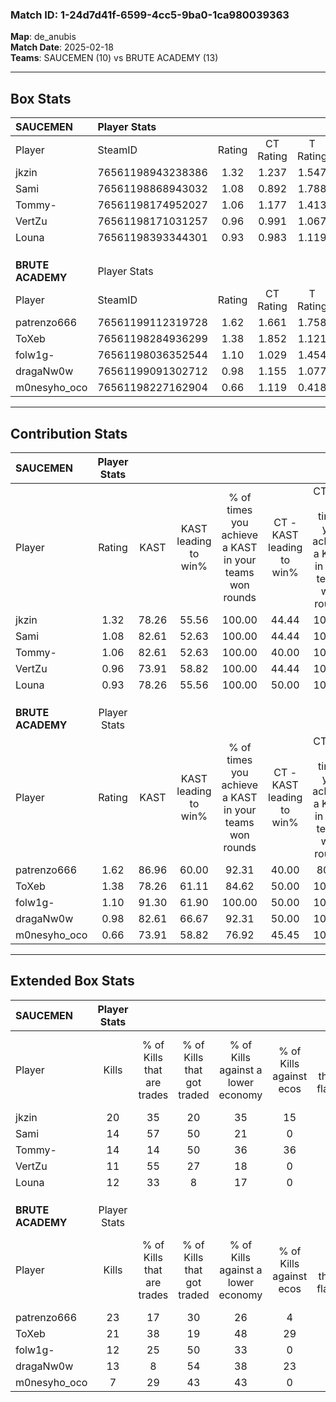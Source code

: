 ### Match ID: 1-24d7d41f-6599-4cc5-9ba0-1ca980039363  
**Map**: de_anubis  
**Match Date**: 2025-02-18  
**Teams**: SAUCEMEN (10) vs BRUTE ACADEMY (13)  

---  

## Box Stats  

| **SAUCEMEN**      | Player Stats      |        |           |          |       |       |       |         |        |      |     |
| :- | :- | :-: | :-: | :-: | :-: | :-: | :-: | :-: | :-: | :-: | :-: |
| Player            | SteamID           | Rating | CT Rating | T Rating | KAST  |  ADR  | Kills | Assists | Deaths | K/D  | HS% |
| jkzin             | 76561198943238386 |  1.32  |   1.237   |  1.547   | 78.26 | 83.3  |  20   |    3    |   15   | 1.33 | 55  |
| Sami              | 76561198868943032 |  1.08  |   0.892   |  1.788   | 82.61 | 68.9  |  14   |    4    |   15   | 0.93 | 71  |
| Tommy-            | 76561198174952027 |  1.06  |   1.177   |  1.413   | 82.61 | 85.7  |  14   |    9    |   19   | 0.74 | 14  |
| VertZu            | 76561198171031257 |  0.96  |   0.991   |  1.067   | 73.91 | 68.5  |  11   |   11    |   14   | 0.79 | 36  |
| Louna             | 76561198393344301 |  0.93  |   0.983   |  1.119   | 78.26 | 50.5  |  12   |    8    |   15   | 0.80 | 16  |
|                   |                   |        |           |          |       |       |       |         |        |      |     |
|                   |                   |        |           |          |       |       |       |         |        |      |     |
|                   |                   |        |           |          |       |       |       |         |        |      |     |
| **BRUTE ACADEMY** | Player Stats      |        |           |          |       |       |       |         |        |      |     |
| Player            | SteamID           | Rating | CT Rating | T Rating | KAST  |  ADR  | Kills | Assists | Deaths | K/D  | HS% |
| patrenzo666       | 76561199112319728 |  1.62  |   1.661   |  1.758   | 86.96 | 104.5 |  23   |   11    |   14   | 1.64 | 73  |
| ToXeb             | 76561198284936299 |  1.38  |   1.852   |  1.121   | 78.26 | 89.0  |  21   |    4    |   15   | 1.40 | 61  |
| folw1g-           | 76561198036352544 |  1.10  |   1.029   |  1.454   | 91.30 | 55.0  |  12   |    6    |   12   | 1.00 | 33  |
| dragaNw0w         | 76561199091302712 |  0.98  |   1.155   |  1.077   | 82.61 | 58.8  |  13   |    3    |   16   | 0.81 | 46  |
| m0nesyho_oco      | 76561198227162904 |  0.66  |   1.119   |  0.418   | 73.91 | 44.4  |   7   |    5    |   16   | 0.44 | 42  |
---  

## Contribution Stats  

| **SAUCEMEN**      | Player Stats |       |                      |                                                        |                           |                                                             |                          |                                                            |
| :- | :-: | :-: | :-: | :-: | :-: | :-: | :-: | :-: |
| Player            |    Rating    | KAST  | KAST leading to win% | % of times you achieve a KAST in your teams won rounds | CT - KAST leading to win% | CT - % of times you achieve a KAST in your teams won rounds | T - KAST leading to win% | T - % of times you achieve a KAST in your teams won rounds |
| jkzin             |     1.32     | 78.26 |        55.56         |                         100.00                         |           44.44           |                           100.00                            |          66.67           |                           100.00                           |
| Sami              |     1.08     | 82.61 |        52.63         |                         100.00                         |           44.44           |                           100.00                            |          60.00           |                           100.00                           |
| Tommy-            |     1.06     | 82.61 |        52.63         |                         100.00                         |           40.00           |                           100.00                            |          66.67           |                           100.00                           |
| VertZu            |     0.96     | 73.91 |        58.82         |                         100.00                         |           44.44           |                           100.00                            |          75.00           |                           100.00                           |
| Louna             |     0.93     | 78.26 |        55.56         |                         100.00                         |           50.00           |                           100.00                            |          60.00           |                           100.00                           |
|                   |              |       |                      |                                                        |                           |                                                             |                          |                                                            |
|                   |              |       |                      |                                                        |                           |                                                             |                          |                                                            |
|                   |              |       |                      |                                                        |                           |                                                             |                          |                                                            |
| **BRUTE ACADEMY** | Player Stats |       |                      |                                                        |                           |                                                             |                          |                                                            |
| Player            |    Rating    | KAST  | KAST leading to win% | % of times you achieve a KAST in your teams won rounds | CT - KAST leading to win% | CT - % of times you achieve a KAST in your teams won rounds | T - KAST leading to win% | T - % of times you achieve a KAST in your teams won rounds |
| patrenzo666       |     1.62     | 86.96 |        60.00         |                         92.31                          |           40.00           |                            80.00                            |          80.00           |                           100.00                           |
| ToXeb             |     1.38     | 78.26 |        61.11         |                         84.62                          |           50.00           |                           100.00                            |          75.00           |                           75.00                            |
| folw1g-           |     1.10     | 91.30 |        61.90         |                         100.00                         |           50.00           |                           100.00                            |          72.73           |                           100.00                           |
| dragaNw0w         |     0.98     | 82.61 |        66.67         |                         92.31                          |           50.00           |                           100.00                            |          87.50           |                           87.50                            |
| m0nesyho_oco      |     0.66     | 73.91 |        58.82         |                         76.92                          |           45.45           |                           100.00                            |          83.33           |                           62.50                            |
---  

## Extended Box Stats  

| **SAUCEMEN**      | Player Stats |                            |                            |                                    |                         |                              |                                 |        |                             |                                     |                          |                               |                            |
| :- | :-: | :-: | :-: | :-: | :-: | :-: | :-: | :-: | :-: | :-: | :-: | :-: | :-: |
| Player            |    Kills     | % of Kills that are trades | % of Kills that got traded | % of Kills against a lower economy | % of Kills against ecos | % of Kills that are flawless | % of Kills that are close duels | Deaths | % of Deaths that get traded | % of Deaths against a lower economy | % of Deaths against ecos | % of Deaths that are flawless | % of Deaths that are close |
| jkzin             |      20      |             35             |             20             |                 35                 |           15            |              75              |               10                |   15   |             20              |                  7                  |            0             |              60               |             0              |
| Sami              |      14      |             57             |             50             |                 21                 |            0            |              79              |                0                |   15   |             47              |                 13                  |            0             |              73               |             7              |
| Tommy-            |      14      |             14             |             50             |                 36                 |           36            |              50              |                7                |   19   |             47              |                 21                  |            5             |              68               |             11             |
| VertZu            |      11      |             55             |             27             |                 18                 |            0            |              36              |                9                |   14   |             21              |                  7                  |            0             |              43               |             21             |
| Louna             |      12      |             33             |             8              |                 17                 |            0            |              92              |                8                |   15   |             33              |                 13                  |            0             |              47               |             13             |
|                   |              |                            |                            |                                    |                         |                              |                                 |        |                             |                                     |                          |                               |                            |
|                   |              |                            |                            |                                    |                         |                              |                                 |        |                             |                                     |                          |                               |                            |
|                   |              |                            |                            |                                    |                         |                              |                                 |        |                             |                                     |                          |                               |                            |
| **BRUTE ACADEMY** | Player Stats |                            |                            |                                    |                         |                              |                                 |        |                             |                                     |                          |                               |                            |
| Player            |    Kills     | % of Kills that are trades | % of Kills that got traded | % of Kills against a lower economy | % of Kills against ecos | % of Kills that are flawless | % of Kills that are close duels | Deaths | % of Deaths that get traded | % of Deaths against a lower economy | % of Deaths against ecos | % of Deaths that are flawless | % of Deaths that are close |
| patrenzo666       |      23      |             17             |             30             |                 26                 |            4            |              52              |               13                |   14   |             29              |                 14                  |            0             |              57               |             21             |
| ToXeb             |      21      |             38             |             19             |                 48                 |           29            |              57              |               10                |   15   |             27              |                 20                  |            0             |              60               |             7              |
| folw1g-           |      12      |             25             |             50             |                 33                 |            0            |              83              |                0                |   12   |             25              |                  8                  |            0             |              50               |             0              |
| dragaNw0w         |      13      |             8              |             54             |                 38                 |           23            |              77              |                8                |   16   |             44              |                 19                  |            6             |              63               |             0              |
| m0nesyho_oco      |      7       |             29             |             43             |                 43                 |            0            |              29              |               29                |   16   |             25              |                 25                  |            0             |              94               |             6              |
